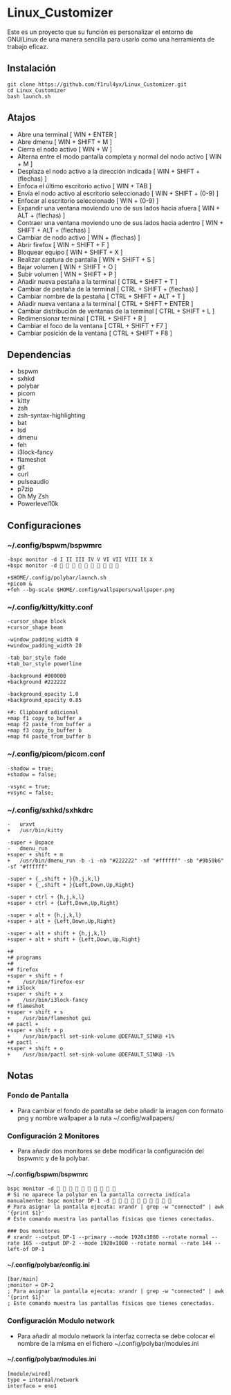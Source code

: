# Linux_Customizer

Este es un proyecto que su función es personalizar el entorno de GNU/Linux de una manera sencilla para usarlo como una herramienta de trabajo eficaz.

## Instalación

```
git clone https://github.com/f1rul4yx/Linux_Customizer.git
cd Linux_Customizer
bash launch.sh
```

## Atajos

- Abre una terminal [ WIN + ENTER ]
- Abre dmenu [ WIN + SHIFT + M ]
- Cierra el nodo activo [ WIN + W ]
- Alterna entre el modo pantalla completa y normal del nodo activo [ WIN + M ]
- Desplaza el nodo activo a la dirección indicada [ WIN + SHIFT + (flechas) ]
- Enfoca el último escritorio activo [ WIN + TAB ]
- Envía el nodo activo al escritorio seleccionado [ WIN + SHIFT + (0-9) ]
- Enfocar al escritorio seleccionado [ WIN + (0-9) ]
- Expandir una ventana moviendo uno de sus lados hacia afuera [ WIN + ALT + (flechas) ]
- Contraer una ventana moviendo uno de sus lados hacia adentro [ WIN + SHIFT + ALT + (flechas) ]
- Cambiar de nodo activo [ WIN + (flechas) ]
- Abrir firefox [ WIN + SHIFT + F ]
- Bloquear equipo [ WIN + SHIFT + X ]
- Realizar captura de pantalla [ WIN + SHIFT + S ]
- Bajar volumen [ WIN + SHIFT + O ]
- Subir volumen [ WIN + SHIFT + P ]
- Añadir nueva pestaña a la terminal [ CTRL + SHIFT + T ]
- Cambiar de pestaña de la terminal [ CTRL + SHIFT + (flechas) ]
- Cambiar nombre de la pestaña [ CTRL + SHIFT + ALT + T ]
- Añadir nueva ventana a la terminal [ CTRL + SHIFT + ENTER ]
- Cambiar distribución de ventanas de la terminal [ CTRL + SHIFT + L ]
- Redimensionar terminal [ CTRL + SHIFT + R ]
- Cambiar el foco de la ventana [ CTRL + SHIFT + F7 ]
- Cambiar posición de la ventana [ CTRL + SHIFT + F8 ]

## Dependencias

- bspwm
- sxhkd
- polybar
- picom
- kitty
- zsh
- zsh-syntax-highlighting
- bat
- lsd
- dmenu
- feh
- i3lock-fancy
- flameshot
- git
- curl
- pulseaudio
- p7zip
- Oh My Zsh
- Powerlevel10k

## Configuraciones

### ~/.config/bspwm/bspwmrc

```
-bspc monitor -d I II III IV V VI VII VIII IX X
+bspc monitor -d          
```

```
+$HOME/.config/polybar/launch.sh
+picom &
+feh --bg-scale $HOME/.config/wallpapers/wallpaper.png
```

### ~/.config/kitty/kitty.conf

```
-cursor_shape block
+cursor_shape beam
```

```
-window_padding_width 0
+window_padding_width 20
```

```
-tab_bar_style fade
+tab_bar_style powerline
```

```
-background #000000
+background #222222
```

```
-background_opacity 1.0
+background_opacity 0.85
```

```
+#: Clipboard adicional
+map f1 copy_to_buffer a
+map f2 paste_from_buffer a
+map f3 copy_to_buffer b
+map f4 paste_from_buffer b
```

### ~/.config/picom/picom.conf

```
-shadow = true;
+shadow = false;
```

```
-vsync = true;
+vsync = false;
```

### ~/.config/sxhkd/sxhkdrc

```
-	urxvt
+	/usr/bin/kitty
```

```
-super + @space
-	dmenu_run
+super + shift + m
+	/usr/bin/dmenu_run -b -i -nb "#222222" -nf "#ffffff" -sb "#9b59b6" -sf "#ffffff"
```

```
-super + {_,shift + }{h,j,k,l}
+super + {_,shift + }{Left,Down,Up,Right}
```

```
-super + ctrl + {h,j,k,l}
+super + ctrl + {Left,Down,Up,Right}
```

```
-super + alt + {h,j,k,l}
+super + alt + {Left,Down,Up,Right}
```

```
-super + alt + shift + {h,j,k,l}
+super + alt + shift + {Left,Down,Up,Right}
```

```
+#
+# programs
+#
+# firefox
+super + shift + f
+    /usr/bin/firefox-esr
+# i3lock
+super + shift + x
+    /usr/bin/i3lock-fancy
+# flameshot
+super + shift + s
+    /usr/bin/flameshot gui
+# pactl +
+super + shift + p
+    /usr/bin/pactl set-sink-volume @DEFAULT_SINK@ +1%
+# pactl -
+super + shift + o
+    /usr/bin/pactl set-sink-volume @DEFAULT_SINK@ -1%
```

## Notas

### Fondo de Pantalla

- Para cambiar el fondo de pantalla se debe añadir la imagen con formato png y nombre wallpaper a la ruta ~/.config/wallpapers/

### Configuración 2 Monitores

- Para añadir dos monitores se debe modificar la configuración del bspwmrc y de la polybar.

#### ~/.config/bspwm/bspwmrc

```
bspc monitor -d          
# Si no aparece la polybar en la pantalla correcta indícala manualmente: bspc monitor DP-1 -d          
# Para asignar la pantalla ejecuta: xrandr | grep -w "connected" | awk '{print $1}'
# Este comando muestra las pantallas físicas que tienes conectadas.
```

```
### Dos monitores
# xrandr --output DP-1 --primary --mode 1920x1080 --rotate normal --rate 165 --output DP-2 --mode 1920x1080 --rotate normal --rate 144 --left-of DP-1
```

#### ~/.config/polybar/config.ini

```
[bar/main]
;monitor = DP-2
; Para asignar la pantalla ejecuta: xrandr | grep -w "connected" | awk '{print $1}'
; Este comando muestra las pantallas físicas que tienes conectadas.
```

### Configuración Modulo network

- Para añadir al modulo network la interfaz correcta se debe colocar el nombre de la misma en el fichero ~/.config/polybar/modules.ini

#### ~/.config/polybar/modules.ini

```
[module/wired]
type = internal/network
interface = eno1
```
